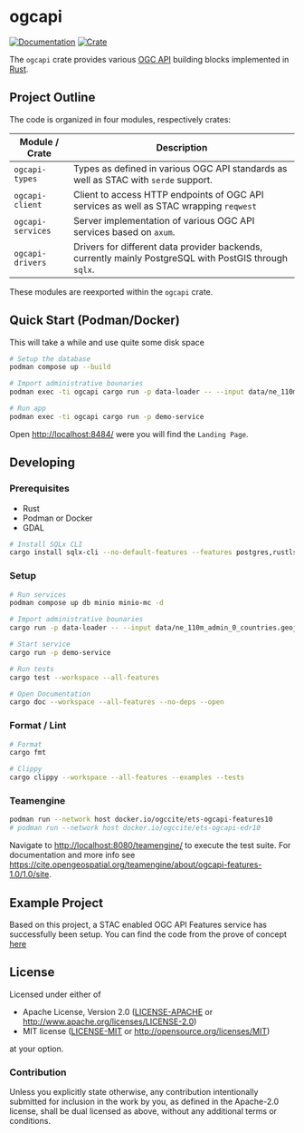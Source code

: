 # ogcapi

[![Documentation](https://docs.rs/ogcapi/badge.svg)](https://docs.rs/ogcapi)
[![Crate](https://img.shields.io/crates/v/ogcapi.svg)](https://crates.io/crates/ogcapi)

The `ogcapi` crate provides various [OGC API](https://ogcapi.ogc.org/) building blocks implemented in [Rust](https://www.rust-lang.org/).


## Project Outline

The code is organized in four modules, respectively crates:

| Module / Crate    | Description     |
| ----------------- | --------------- |
| `ogcapi-types`    | Types as defined in various OGC API standards as well as STAC with `serde` support. |
| `ogcapi-client`   | Client to access HTTP endpoints of OGC API services as well as STAC wrapping `reqwest` |
| `ogcapi-services` | Server implementation of various OGC API services based on `axum`. |
| `ogcapi-drivers`  | Drivers for different data provider backends, currently mainly PostgreSQL with PostGIS through `sqlx`. |

These modules are reexported within the `ogcapi` crate.

## Quick Start (Podman/Docker)

This will take a while and use quite some disk space

```bash
# Setup the database
podman compose up --build

# Import administrative bounaries
podman exec -ti ogcapi cargo run -p data-loader -- --input data/ne_110m_admin_0_countries.geojson --collection countries

# Run app
podman exec -ti ogcapi cargo run -p demo-service
```

Open <http://localhost:8484/> were you will find the `Landing Page`.

## Developing

### Prerequisites

- Rust
- Podman or Docker
- GDAL

```bash
# Install SQLx CLI
cargo install sqlx-cli --no-default-features --features postgres,rustls
```

### Setup

```bash
# Run services
podman compose up db minio minio-mc -d

# Import administrative bounaries
cargo run -p data-loader -- --input data/ne_110m_admin_0_countries.geojson --collection countries

# Start service 
cargo run -p demo-service

# Run tests
cargo test --workspace --all-features

# Open Documentation
cargo doc --workspace --all-features --no-deps --open
```

### Format / Lint

```bash
# Format
cargo fmt

# Clippy
cargo clippy --workspace --all-features --examples --tests
```

### Teamengine

```bash
podman run --network host docker.io/ogccite/ets-ogcapi-features10
# podman run --network host docker.io/ogccite/ets-ogcapi-edr10
```

Navigate to <http://localhost:8080/teamengine/> to execute the test suite. For documentation and more info see <https://cite.opengeospatial.org/teamengine/about/ogcapi-features-1.0/1.0/site>.

## Example Project

Based on this project, a STAC enabled OGC API Features service has successfully been setup. You can find the code from the prove of concept [here](https://github.com/camptocamp/oapi-poc)

## License

Licensed under either of

- Apache License, Version 2.0 ([LICENSE-APACHE](LICENSE-APACHE) or <http://www.apache.org/licenses/LICENSE-2.0>)
- MIT license ([LICENSE-MIT](LICENSE-MIT) or <http://opensource.org/licenses/MIT>)

at your option.

### Contribution

Unless you explicitly state otherwise, any contribution intentionally submitted for inclusion in the work by you, as defined in the Apache-2.0 license, shall be dual licensed as above, without any additional terms or conditions.
